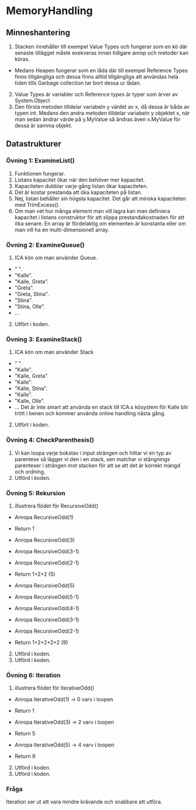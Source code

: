 # MemoryHandling
## Minneshantering
1. Stacken innehåller till exempel Value Types och fungerar som en kö där senaste tillägget måste exekveras innan tidigare anrop och metoder kan köras.
- Medans Heapen fungerar som en låda där till exempel Reference Types finns tillgängliga och dessa finns alltid tillgängliga att användas hela tiden tills Garbage collection tar bort dessa ur lådan.
2. Value Types är variabler och Reference types är typer som ärver av System.Object
3. Den första metoden tilldelar variabeln y värdet av x, då dessa är båda av typen int. Medans den andra metoden tilldelar variabeln y objektet x, när man sedan ändrar värde på y.MyValue så ändras även x.MyValue för dessa är samma objekt.

## Datastrukturer
### Övning 1: ExamineList()
1. Funktionen fungerar.
2. Listans kapacitet ökar när den behöver mer kapacitet.
3. Kapaciteten dubblar varje gång listan ökar kapaciteten.
4. Det är kostar prestanda att öka kapaciteten på listan.
5. Nej, listan behåller sin högsta kapacitet. Det går att minska kapaciteten med TrimExcess().
6. Om man vet hur många element man vill lagra kan man definiera kapacitet i listans construktor för att slippa prestandakostnaden för att öka senare. En array är fördelaktig om elementen är konstanta eller om man vill ha en multi-dimensionell array.

### Övning 2: ExamineQueue()
1. ICA kön om man använder Queue.
- " ".
- "Kalle".
- "Kalle, Greta".
- "Greta".
- "Greta, Stina".
- "Stina".
- "Stina, Olle".
- ...
2. Utfört i koden.

### Övning 3: ExamineStack()
1. ICA kön om man använder Stack
- " ".
- "Kalle".
- "Kalle, Greta".
- "Kalle".
- "Kalle, Stina".
- "Kalle".
- "Kalle, Olle".
- ...
Det är inte smart att använda en stack till ICA:s kösystem för Kalle blir trött i benen och kommer använda online handling nästa gång.
2. Utfört i koden.

### Övning 4: CheckParenthesis()
1.	Vi kan loopa varje bokstav i input strängen och hittar vi en typ av parentese så lägger vi den i en stack, sen matchar vi stängnings parenteser i strängen mot stacken för att se att det är korrekt mängd och ordning.
2. Utförd i koden.

### Övning 5: Rekursion
1. illustrera flödet för RecursiveOdd()
- Anropa RecursiveOdd(1)
- Return 1

- Anropa RecursiveOdd(3)
- Anropa RecursiveOdd(3-1)
- Anropa RecursiveOdd(2-1)
- Return 1+2+2 (5)

- Anropa RecursiveOdd(5)
- Anropa RecursiveOdd(5-1)
- Anropa RecursiveOdd(4-1)
- Anropa RecursiveOdd(3-1)
- Anropa RecursiveOdd(2-1)
- Return 1+2+2+2+2 (9)
2. Utförd i koden.
3. Utförd i koden.

### Övning 6: Iteration
1. illustrera flödet för IterativeOdd()
- Anropa IterativeOdd(1) -> 0 varv i loopen
- Return 1

- Anropa IterativeOdd(3) -> 2 varv i loopen
- Return 5

- Anropa IterativeOdd(5) -> 4 varv i loopen
- Return 9
2. Utförd i koden.
3. Utförd i koden.

### Fråga
Iteration ser ut att vara mindre krävande och snabbare att utföra.